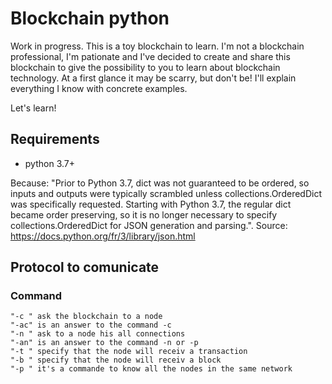 # Blockchain python
Work in progress. This is a toy blockchain to learn.
I'm not a blockchain professional, I'm pationate and I've decided to create and share this blockchain to give the possibility to you to learn about blockchain technology. At a first glance it may be scarry, but don't be! I'll explain everything I know with concrete examples.

Let's learn!

## Requirements 
- python 3.7+

Because: "Prior to Python 3.7, dict was not guaranteed to be ordered, so inputs and outputs were typically scrambled unless collections.OrderedDict was specifically requested. Starting with Python 3.7, the regular dict became order preserving, so it is no longer necessary to specify collections.OrderedDict for JSON generation and parsing.". Source: 
https://docs.python.org/fr/3/library/json.html

## Protocol to comunicate

### Command
	"-c " ask the blockchain to a node
	"-ac" is an answer to the command -c
	"-n " ask to a node his all connections
	"-an" is an answer to the command -n or -p
	"-t " specify that the node will receiv a transaction
	"-b " specify that the node will receiv a block
	"-p " it's a commande to know all the nodes in the same network
